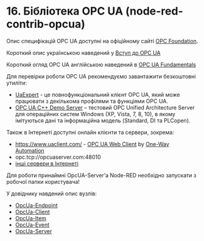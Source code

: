 # 16. Бібліотека OPC UA (node-red-contrib-opcua)

Опис специфікацій OPC UA доступні на офіційному сайті [OPC Foundation](https://opcfoundation.org/). 

Короткий опис українською наведений у [Вступ до OPC UA](https://drive.google.com/file/d/1nZCjvvyf9STbZ5WIol7bWEhZQidGT3GE/view?fbclid=IwAR0XYTzV2EVrOw_T7S4vagL8kbPw7lbwyZC5gXTzs22c8BjgVvw3Um-5uGk)

Короткий огляд OPC UA англійською наведений в [OPC UA Fundamentals](https://documentation.unified-automation.com/uasdkcpp/1.5.6/html/L1OpcUaFundamentals.html?fbclid=IwAR06ZJqbeDdcgcerx8HizRK8uhGP6f5MMwhcLYDgYD8tfhbDl85mvQzlcm0)

Для перевірки роботи OPC UA рекомендуємо завантажити безкоштовні утиліти:

- [UaExpert](https://www.unified-automation.com/downloads/opc-ua-clients.html) - це повнофункціональний клієнт     OPC UA, який може працювати з декількома профілями та функціями OPC UA.
- [OPC UA C++ Demo Server](https://www.unified-automation.com/downloads/opc-ua-servers/file/download/details/opc-ua-c-demo-server-v163-windows.html) – тестовий     OPC Unified Architecture Server для операційних систем     Windows (XP, Vista, 7, 8, 10), в якому імітуються дані та інформаційна     модель (Standard, DI та PLCopen).

Також в Інтернеті доступні онлайн клієнти та сервери, зокрема:

- https://www.uaclient.com/ - [OPC UA Web Client](https://www.uaclient.com/about.html) by [One-Way Automation](http://www.onewayautomation.com) 
- opc.tcp://opcuaserver.com:48010
- [інші сервери в Інтернеті](https://github.com/node-opcua/node-opcua/wiki/publicly-available-OPCUA-servers)

Для роботи принаймні OpcUA-Server’а Node-RED необхідно запускати з робочої папки користувача!

У довіднику навдений опис вузлів:

- [OpcUa-Endpoint](opcua_endpoint.md)
- [OpcUa-Client](opcua_client.md)
- [OpcUa-Item](opcua_item.md)
- [OpcUa-Event](opcua_event.md)
- [OpcUa-Server](opcua_server.md)